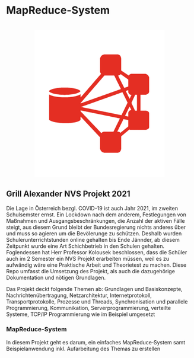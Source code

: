 # MapReduce-System
<div align="center">
    <br />
    <img src="./doc/Logo.png" alt="MapReduce_System_Logo" width="350"/>
</div>


## Grill Alexander NVS Projekt 2021
Die Lage in Österreich bezgl. COVID-19 ist auch Jahr 2021, im zweiten Schulsemster ernst. Ein Lockdown nach dem anderem, Festlegungen von Maßnahmen und Ausgangsbeschränkungen,
die Anzahl der aktiven Fälle steigt, aus diesem Grund bleibt der Bundesregierung nichts anderes über und muss so agieren um die Bevölerunge zu schützen.
Deshalb wurden Schulerunterrichtstunden online gehalten bis Ende Jännder, ab diesem Zeitpunkt wurde eine Art Schichbetrieb in den Schulen gehalten.
Foglendessen hat Herr Professor Kolousek beschlossen, dass die Schüler auch im 2 Semester ein NVS Projekt erarbeiten müssen, weil es zu aufwändig wäre eine Praktische Arbeit und Theorietest zu machen. Diese Repo umfasst die Umsetzung des Projekt, als auch die dazugehörige Dokumentation und nötigen Grundlagen.


Das Projekt deckt folgende Themen ab: Grundlagen und Basiskonzepte, Nachrichtenübertragung, Netzarchitektur, Internetprotokoll, Transportprotokolle, Prozesse und Threads, Synchronisation und parallele Programmierung, Kommunikation, Serverprogrammierung, verteilte Systeme, TCP/IP Programmierung wie im Beispiel umgesetzt

### MapReduce-System
In diesem Projekt geht es darum, ein einfaches MapReduce‐System samt Beispielanwendung inkl. Aufarbeitung des Themas zu erstellen

